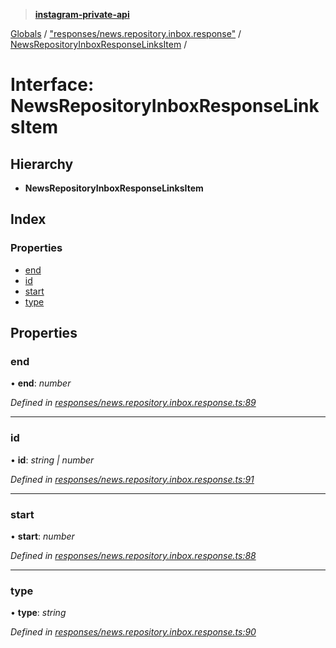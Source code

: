 > **[instagram-private-api](../README.md)**

[Globals](../globals.md) / ["responses/news.repository.inbox.response"](../modules/_responses_news_repository_inbox_response_.md) / [NewsRepositoryInboxResponseLinksItem](_responses_news_repository_inbox_response_.newsrepositoryinboxresponselinksitem.md) /

# Interface: NewsRepositoryInboxResponseLinksItem

## Hierarchy

* **NewsRepositoryInboxResponseLinksItem**

## Index

### Properties

* [end](_responses_news_repository_inbox_response_.newsrepositoryinboxresponselinksitem.md#end)
* [id](_responses_news_repository_inbox_response_.newsrepositoryinboxresponselinksitem.md#id)
* [start](_responses_news_repository_inbox_response_.newsrepositoryinboxresponselinksitem.md#start)
* [type](_responses_news_repository_inbox_response_.newsrepositoryinboxresponselinksitem.md#type)

## Properties

###  end

• **end**: *number*

*Defined in [responses/news.repository.inbox.response.ts:89](https://github.com/Nerixyz/instagram-private-api/blob/e5037ee/src/responses/news.repository.inbox.response.ts#L89)*

___

###  id

• **id**: *string | number*

*Defined in [responses/news.repository.inbox.response.ts:91](https://github.com/Nerixyz/instagram-private-api/blob/e5037ee/src/responses/news.repository.inbox.response.ts#L91)*

___

###  start

• **start**: *number*

*Defined in [responses/news.repository.inbox.response.ts:88](https://github.com/Nerixyz/instagram-private-api/blob/e5037ee/src/responses/news.repository.inbox.response.ts#L88)*

___

###  type

• **type**: *string*

*Defined in [responses/news.repository.inbox.response.ts:90](https://github.com/Nerixyz/instagram-private-api/blob/e5037ee/src/responses/news.repository.inbox.response.ts#L90)*